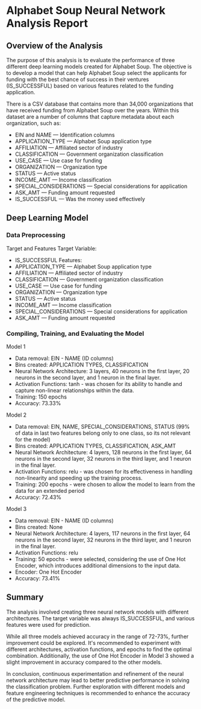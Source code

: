 # Alphabet Soup Neural Network Analysis Report

## Overview of the Analysis
The purpose of this analysis is to evaluate the performance of three different deep learning models created for Alphabet Soup. The objective is to develop a model that can help Alphabet Soup select the applicants for funding with the best chance of success in their ventures (IS_SUCCESSFUL) based on various features related to the funding application.

There is a CSV database that contains more than 34,000 organizations that have received funding from Alphabet Soup over the years. Within this dataset are a number of columns that capture metadata about each organization, such as:

* EIN and NAME — Identification columns
* APPLICATION_TYPE — Alphabet Soup application type
* AFFILIATION — Affiliated sector of industry
* CLASSIFICATION — Government organization classification
* USE_CASE — Use case for funding
* ORGANIZATION — Organization type
* STATUS — Active status
* INCOME_AMT — Income classification
* SPECIAL_CONSIDERATIONS — Special considerations for application
* ASK_AMT — Funding amount requested
* IS_SUCCESSFUL — Was the money used effectively

## Deep Learning Model
### Data Preprocessing
Target and Features
Target Variable: 
* IS_SUCCESSFUL
Features:
* APPLICATION_TYPE — Alphabet Soup application type
* AFFILIATION — Affiliated sector of industry
* CLASSIFICATION — Government organization classification
* USE_CASE — Use case for funding
* ORGANIZATION — Organization type
* STATUS — Active status
* INCOME_AMT — Income classification
* SPECIAL_CONSIDERATIONS — Special considerations for application
* ASK_AMT — Funding amount requested

### Compiling, Training, and Evaluating the Model
Model 1
* Data removal: EIN - NAME (ID columns)
* Bins created: APPLICATION TYPES, CLASSIFICATION
* Neural Network Architecture: 3 layers, 40 neurons in the first layer, 20 neurons in the second layer, and 1 neuron in the final layer.
* Activation Functions: tanh - was chosen for its ability to handle and capture non-linear relationships within the data.
* Training: 150 epochs
* Accuracy: 73.33%

Model 2
* Data removal: EIN, NAME, SPECIAL_CONSIDERATIONS, STATUS (99% of data in last two features belong only to one class, so its not relevant for the model)
* Bins created: APPLICATION TYPES, CLASSIFICATION, ASK_AMT
* Neural Network Architecture: 4 layers, 128 neurons in the first layer, 64 neurons in the second layer, 32 neurons in the third layer, and 1 neuron in the final layer.
* Activation Functions: relu - was chosen for its effectiveness in handling non-linearity and speeding up the training process.
* Training: 200 epochs - were chosen to allow the model to learn from the data for an extended period
* Accuracy: 72.43%

Model 3
* Data removal: EIN - NAME (ID columns)
* Bins created: None
* Neural Network Architecture: 4 layers, 117 neurons in the first layer, 64 neurons in the second layer, 32 neurons in the third layer, and 1 neuron in the final layer.
* Activation Functions: relu
* Training: 50 epochs - were selected, considering the use of One Hot Encoder, which introduces additional dimensions to the input data.
* Encoder: One Hot Encoder
* Accuracy: 73.41%

## Summary
The analysis involved creating three neural network models with different architectures. The target variable was always IS_SUCCESSFUL, and various features were used for prediction.

While all three models achieved accuracy in the range of 72-73%, further improvement could be explored. It's recommended to experiment with different architectures, activation functions, and epochs to find the optimal combination. Additionally, the use of One Hot Encoder in Model 3 showed a slight improvement in accuracy compared to the other models.

In conclusion, continuous experimentation and refinement of the neural network architecture may lead to better predictive performance in solving the classification problem. Further exploration with different models and feature engineering techniques is recommended to enhance the accuracy of the predictive model.